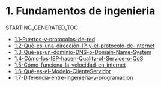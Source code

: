 # 1. Fundamentos de ingenieria
STARTING_GENERATED_TOC



[comment]:STARTING_GENERATED_TOC

* [1.1-Puertos-y-protocolos-de-red](<./content/1.1-Puertos-y-protocolos-de-red.md>)
* [1.2-Qué-es-una-dirección-IP-y-el-protocolo-de-Internet](<./content/1.2-Qué-es-una-dirección-IP-y-el-protocolo-de-Internet.md>)
* [1.3-Qué-es-un-dominio-DNS-o-Domain-Name-System](<./content/1.3-Qué-es-un-dominio-DNS-o-Domain-Name-System.md>)
* [1.4-Cómo-los-ISP-hacen-Quality-of-Service-o-QoS](<./content/1.4-Cómo-los-ISP-hacen-Quality-of-Service-o-QoS.md>)
* [1.5-Cómo-funciona-la-velocidad-en-internet](<./content/1.5-Cómo-funciona-la-velocidad-en-internet.md>)
* [1.6-Qué-es-el-Modelo-ClienteServidor](<./content/1.6-Qué-es-el-Modelo-ClienteServidor.md>)
* [1.7-Diferencia-entre-ingenieria-y-programacion](<./content/1.7-Diferencia-entre-ingenieria-y-programacion.md>)

[comment]:ENDING_GENERATED_TOC
